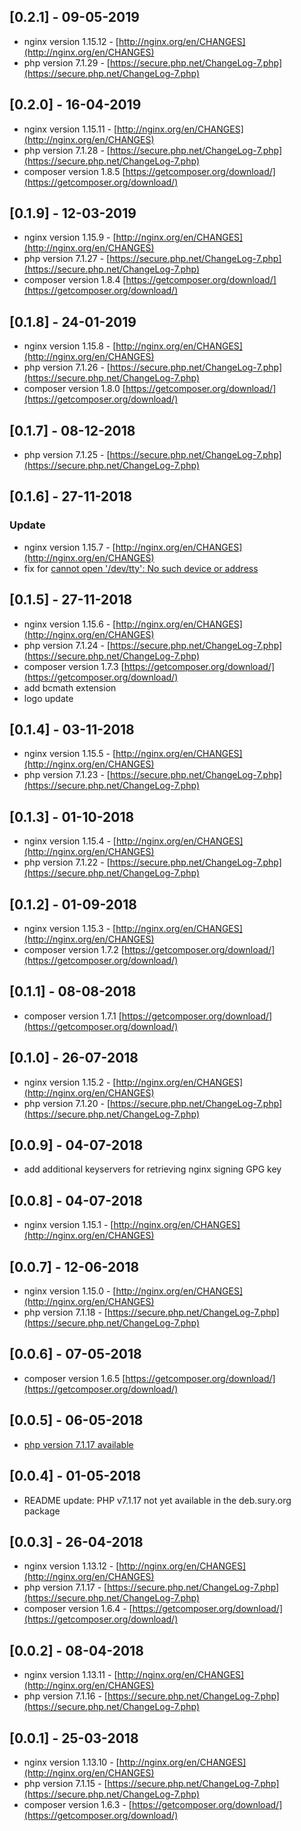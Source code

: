 ## [0.2.1] - 09-05-2019
- nginx version 1.15.12 - [http://nginx.org/en/CHANGES](http://nginx.org/en/CHANGES)
- php version 7.1.29 - [https://secure.php.net/ChangeLog-7.php](https://secure.php.net/ChangeLog-7.php)

## [0.2.0] - 16-04-2019
- nginx version 1.15.11 - [http://nginx.org/en/CHANGES](http://nginx.org/en/CHANGES)
- php version 7.1.28 - [https://secure.php.net/ChangeLog-7.php](https://secure.php.net/ChangeLog-7.php)
- composer version 1.8.5 [https://getcomposer.org/download/](https://getcomposer.org/download/)

## [0.1.9] - 12-03-2019
- nginx version 1.15.9 - [http://nginx.org/en/CHANGES](http://nginx.org/en/CHANGES)
- php version 7.1.27 - [https://secure.php.net/ChangeLog-7.php](https://secure.php.net/ChangeLog-7.php)
- composer version 1.8.4 [https://getcomposer.org/download/](https://getcomposer.org/download/)

## [0.1.8] - 24-01-2019
- nginx version 1.15.8 - [http://nginx.org/en/CHANGES](http://nginx.org/en/CHANGES)
- php version 7.1.26 - [https://secure.php.net/ChangeLog-7.php](https://secure.php.net/ChangeLog-7.php)
- composer version 1.8.0 [https://getcomposer.org/download/](https://getcomposer.org/download/)

## [0.1.7] - 08-12-2018
- php version 7.1.25 - [https://secure.php.net/ChangeLog-7.php](https://secure.php.net/ChangeLog-7.php)

## [0.1.6] - 27-11-2018
### Update
- nginx version 1.15.7 - [http://nginx.org/en/CHANGES](http://nginx.org/en/CHANGES)
- fix for [cannot open '/dev/tty': No such device or address](https://bugs.debian.org/cgi-bin/bugreport.cgi?bug=913614)

## [0.1.5] - 27-11-2018
- nginx version 1.15.6 - [http://nginx.org/en/CHANGES](http://nginx.org/en/CHANGES)
- php version 7.1.24 - [https://secure.php.net/ChangeLog-7.php](https://secure.php.net/ChangeLog-7.php)
- composer version 1.7.3 [https://getcomposer.org/download/](https://getcomposer.org/download/)
- add bcmath extension
- logo update

## [0.1.4] - 03-11-2018
- nginx version 1.15.5 - [http://nginx.org/en/CHANGES](http://nginx.org/en/CHANGES)
- php version 7.1.23 - [https://secure.php.net/ChangeLog-7.php](https://secure.php.net/ChangeLog-7.php)

## [0.1.3] - 01-10-2018
- nginx version 1.15.4 - [http://nginx.org/en/CHANGES](http://nginx.org/en/CHANGES)
- php version 7.1.22 - [https://secure.php.net/ChangeLog-7.php](https://secure.php.net/ChangeLog-7.php)

## [0.1.2] - 01-09-2018
- nginx version 1.15.3 - [http://nginx.org/en/CHANGES](http://nginx.org/en/CHANGES)
- composer version 1.7.2 [https://getcomposer.org/download/](https://getcomposer.org/download/)

## [0.1.1] - 08-08-2018
- composer version 1.7.1 [https://getcomposer.org/download/](https://getcomposer.org/download/)

## [0.1.0] - 26-07-2018
- nginx version 1.15.2 - [http://nginx.org/en/CHANGES](http://nginx.org/en/CHANGES)
- php version 7.1.20 - [https://secure.php.net/ChangeLog-7.php](https://secure.php.net/ChangeLog-7.php)

## [0.0.9] - 04-07-2018
- add additional keyservers for retrieving nginx signing GPG key

## [0.0.8] - 04-07-2018
- nginx version 1.15.1 - [http://nginx.org/en/CHANGES](http://nginx.org/en/CHANGES)

## [0.0.7] - 12-06-2018
- nginx version 1.15.0 - [http://nginx.org/en/CHANGES](http://nginx.org/en/CHANGES)
- php version 7.1.18 - [https://secure.php.net/ChangeLog-7.php](https://secure.php.net/ChangeLog-7.php)

## [0.0.6] - 07-05-2018
- composer version 1.6.5 [https://getcomposer.org/download/](https://getcomposer.org/download/)

## [0.0.5] - 06-05-2018
- [php version 7.1.17 available](https://github.com/oerdnj/deb.sury.org/issues/858#issuecomment-386828748)

## [0.0.4] - 01-05-2018
- README update: PHP v7.1.17 not yet available in the deb.sury.org package

## [0.0.3] - 26-04-2018
- nginx version 1.13.12 - [http://nginx.org/en/CHANGES](http://nginx.org/en/CHANGES)
- php version 7.1.17 - [https://secure.php.net/ChangeLog-7.php](https://secure.php.net/ChangeLog-7.php)
- composer version 1.6.4 - [https://getcomposer.org/download/](https://getcomposer.org/download/)

## [0.0.2] - 08-04-2018
- nginx version 1.13.11 - [http://nginx.org/en/CHANGES](http://nginx.org/en/CHANGES)
- php version 7.1.16 - [https://secure.php.net/ChangeLog-7.php](https://secure.php.net/ChangeLog-7.php)

## [0.0.1] - 25-03-2018
- nginx version 1.13.10 - [http://nginx.org/en/CHANGES](http://nginx.org/en/CHANGES)
- php version 7.1.15 - [https://secure.php.net/ChangeLog-7.php](https://secure.php.net/ChangeLog-7.php)
- composer version 1.6.3 - [https://getcomposer.org/download/](https://getcomposer.org/download/)
